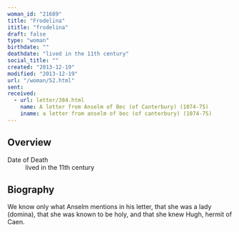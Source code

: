 ```yaml
---
woman_id: "21689"
title: "Frodelina"
ititle: "frodelina"
draft: false
type: "woman"
birthdate: ""
deathdate: "lived in the 11th century"
social_title: ""
created: "2013-12-19"
modified: "2013-12-19"
url: "/woman/52.html"
sent:
received:
  - url: letter/384.html
    name: A letter from Anselm of Bec (of Canterbury) (1074-75)
    iname: a letter from anselm of bec (of canterbury) (1074-75)
---
```

<h2 class="mt-4">Overview</h2><dt>Date of Death</dt><dd>lived in the 11th century</dd><h2 class="mt-4">Biography</h2>We know only what Anselm mentions in his letter, that she was a lady (domina), that she was known to be holy, and that she knew Hugh, hermit of Caen.